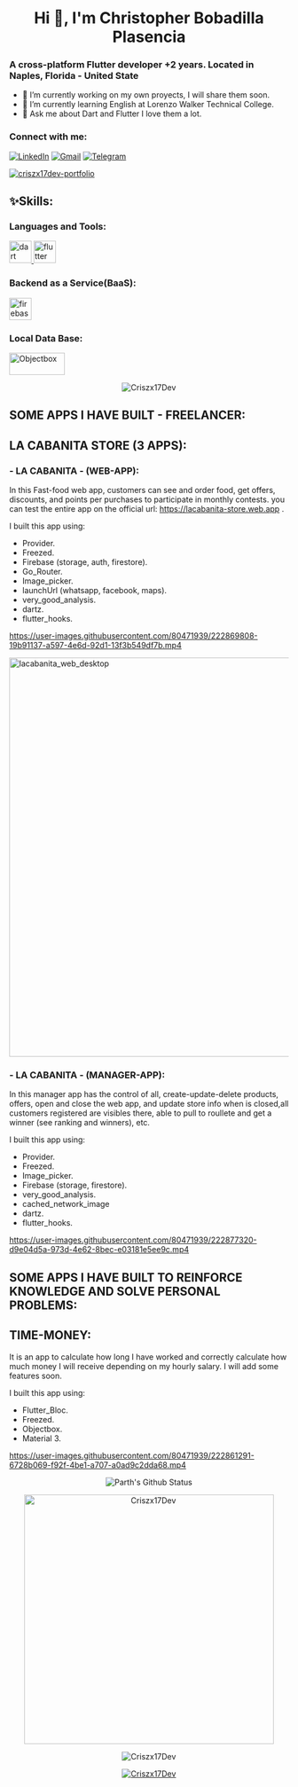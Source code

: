 <h1 align="center">Hi 👋, I'm Christopher Bobadilla Plasencia</h1>



<h3 >A cross-platform Flutter developer +2 years.
Located in Naples, Florida - United State</h3>


- 🔭 I’m currently working on my own proyects, I will share them soon.
- 🌱 I’m currently learning English at Lorenzo Walker Technical College.
- 💬 Ask me about Dart and Flutter I love them a lot.

<h3 align="left">Connect with me:</h3>

[![LinkedIn](https://img.shields.io/badge/-LINKEDIN-0077B5?style=for-the-badge&logo=linkedin&logoColor=white)](https://www.linkedin.com/in/christopher-bobadilla-plasencia)
[![Gmail](https://img.shields.io/badge/-GMAIL-D14836?style=for-the-badge&logo=gmail&logoColor=white)](mailto:criszx17dev@gmail.com)
[![Telegram](https://img.shields.io/badge/-TELEGRAM-2CA5E0?style=for-the-badge&logo=telegram&logoColor=white)](https://t.me/Criszx17Dev)

[![criszx17dev-portfolio](https://img.shields.io/badge/-CRISZX17DEV--PORTFOLIO-blue?style=flat&logo=Flutter&logoColor=white&color=00857a&)](https://criszx17dev-portfolio.web.app/)








<h2 align="left">✨Skills:</h2>


<h3 align="left">Languages and Tools:</h3>
<p align="left"> <a href="https://dart.dev" target="_blank" rel="noreferrer"> <img src="https://www.vectorlogo.zone/logos/dartlang/dartlang-icon.svg" alt="dart" width="40" height="40"/> </a>  <a href="https://flutter.dev" target="_blank" rel="noreferrer"> <img src="https://www.vectorlogo.zone/logos/flutterio/flutterio-icon.svg" alt="flutter" width="40" height="40"/> </a> <a href="https://developer.mozilla.org/en-US/docs/Web/JavaScript" width="40" height="40"/> </a> </p>

<h3 align="left">Backend as a Service(BaaS):</h3>
<p align="left">
<a href="https://firebase.google.com/" target="_blank"> <img src="https://www.vectorlogo.zone/logos/firebase/firebase-icon.svg" alt="firebase" width="40" height="40"/> </a> 
  
<h3 align="left">Local Data Base:</h3>
</p>
<p align="left">
<a href="https://objectbox.io/crud-flutter-database/" target="_blank"> <img src="https://raw.githubusercontent.com/objectbox/objectbox-dart/main/.github/logo.png" alt="Objectbox" width="100" height="40"/> </a> 
</p>


<p align="center"> <img src="https://komarev.com/ghpvc/?username=Criszx17Dev&label=Profile%20views&color=0e75b6&style=flat" alt="Criszx17Dev" /> </p>


<h2 align="left">SOME APPS I HAVE BUILT - FREELANCER:</h2>

<h2 align="left">LA CABANITA STORE (3 APPS):</h2>
<h3 align="left">- LA CABANITA - (WEB-APP):</h3>
 
In this Fast-food web app, customers can see and order food, get offers, discounts, and points per purchases to participate in monthly contests.
you can test the entire app on the official url: https://lacabanita-store.web.app . 

I built this app using:
- Provider.
- Freezed.
- Firebase (storage, auth, firestore).
- Go_Router.
- Image_picker.
- launchUrl (whatsapp, facebook, maps).
- very_good_analysis.
- dartz.
- flutter_hooks.

https://user-images.githubusercontent.com/80471939/222869808-19b91137-a597-4e6d-92d1-13f3b549df7b.mp4 

<img width="720" alt="lacabanita_web_desktop" src="https://user-images.githubusercontent.com/80471939/222874773-c58a58ac-dea2-49b5-94ea-24ce245f05c9.png">


<h3 align="left">- LA CABANITA - (MANAGER-APP):</h3>

In this manager app has the control of all, create-update-delete products, offers, open and close the web app, and update store info when is closed,all customers registered are visibles there, able to pull to roullete and get a winner (see ranking and winners), etc.

I built this app using:
- Provider.
- Freezed.
- Image_picker.
- Firebase (storage, firestore).
- very_good_analysis.
- cached_network_image
- dartz.
- flutter_hooks.

https://user-images.githubusercontent.com/80471939/222877320-d9e04d5a-973d-4e62-8bec-e03181e5ee9c.mp4



<h3 align="left"></h3>

<h2 align="left">SOME APPS I HAVE BUILT TO REINFORCE KNOWLEDGE AND SOLVE PERSONAL PROBLEMS:</h2>

<h2 align="left">TIME-MONEY:</h2>

It is an app to calculate how long I have worked and correctly calculate how much money I will receive depending on my hourly salary. 
I will add some features soon.

I built this app using:
- Flutter_Bloc.
- Freezed.
- Objectbox.
- Material 3.

https://user-images.githubusercontent.com/80471939/222861291-6728b069-f92f-4be1-a707-a0ad9c2dda68.mp4






<div align = "center">

![Parth's Github Status](https://github-readme-stats.vercel.app/api?username=Criszx17Dev&show_icons=true&title_color=3793c4&icon_color=ffbb00&text_color=ffffff&bg_color=000000)


</div>


<p align="center">
 
  <img align="center"  src="https://github-readme-streak-stats.herokuapp.com/?user=Criszx17Dev&" alt="Criszx17Dev" width="450"/>
 </p>

<p align="center"><img src="https://github-readme-stats.vercel.app/api/top-langs?username=Criszx17Dev&show_icons=true&locale=en&layout=compact" alt="Criszx17Dev" /></p>


<p align="center"> <a href="https://github.com/ryo-ma/github-profile-trophy"><img src="https://github-profile-trophy.vercel.app/?username=Criszx17Dev" alt="Criszx17Dev" /></a> </p>


